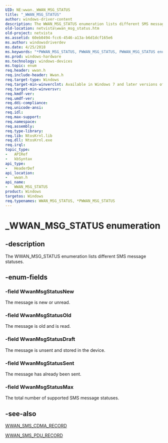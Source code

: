 ```yaml
---
UID: NE:wwan._WWAN_MSG_STATUS
title: "_WWAN_MSG_STATUS"
author: windows-driver-content
description: The WWAN_MSG_STATUS enumeration lists different SMS message statuses.
old-location: netvista\wwan_msg_status.htm
old-project: netvista
ms.assetid: 60eb0494-fcc6-4546-a13a-b6d1dcf165e6
ms.author: windowsdriverdev
ms.date: 4/25/2018
ms.keywords: "*PWWAN_MSG_STATUS, PWWAN_MSG_STATUS, PWWAN_MSG_STATUS enumeration pointer [Network Drivers Starting with Windows Vista], WWAN_MSG_STATUS, WWAN_MSG_STATUS enumeration [Network Drivers Starting with Windows Vista], WwanMsgStatusDraft, WwanMsgStatusMax, WwanMsgStatusNew, WwanMsgStatusOld, WwanMsgStatusSent, WwanRef_2cd2fe07-ee6c-4193-960e-434e31561f9e.xml, _WWAN_MSG_STATUS, netvista.wwan_msg_status, wwan/PWWAN_MSG_STATUS, wwan/WWAN_MSG_STATUS, wwan/WwanMsgStatusDraft, wwan/WwanMsgStatusMax, wwan/WwanMsgStatusNew, wwan/WwanMsgStatusOld, wwan/WwanMsgStatusSent"
ms.prod: windows-hardware
ms.technology: windows-devices
ms.topic: enum
req.header: wwan.h
req.include-header: Wwan.h
req.target-type: Windows
req.target-min-winverclnt: Available in Windows 7 and later versions of Windows.
req.target-min-winversvr: 
req.kmdf-ver: 
req.umdf-ver: 
req.ddi-compliance: 
req.unicode-ansi: 
req.idl: 
req.max-support: 
req.namespace: 
req.assembly: 
req.type-library: 
req.lib: NtosKrnl.lib
req.dll: NtosKrnl.exe
req.irql: 
topic_type:
-	APIRef
-	kbSyntax
api_type:
-	HeaderDef
api_location:
-	wwan.h
api_name:
-	WWAN_MSG_STATUS
product: Windows
targetos: Windows
req.typenames: WWAN_MSG_STATUS, *PWWAN_MSG_STATUS
---
```


# _WWAN_MSG_STATUS enumeration


## -description


The WWAN_MSG_STATUS enumeration lists different SMS message statuses.


## -enum-fields




### -field WwanMsgStatusNew

The message is new or unread.


### -field WwanMsgStatusOld

The message is old and is read.


### -field WwanMsgStatusDraft

The message is unsent and stored in the device.


### -field WwanMsgStatusSent

The message has already been sent.


### -field WwanMsgStatusMax

The total number of supported SMS message statuses.


## -see-also




<a href="https://msdn.microsoft.com/library/windows/hardware/ff571243">WWAN_SMS_CDMA_RECORD</a>



<a href="https://msdn.microsoft.com/library/windows/hardware/ff571248">WWAN_SMS_PDU_RECORD</a>
 

 

